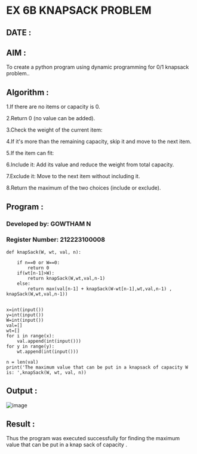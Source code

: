 # EX 6B KNAPSACK PROBLEM

## DATE :

## AIM :

To create a python program using dynamic programming for 0/1 knapsack problem..

## Algorithm :

1.If there are no items or capacity is 0.

2.Return 0 (no value can be added).

3.Check the weight of the current item:

4.If it's more than the remaining capacity, skip it and move to the next item.

5.If the item can fit:

6.Include it: Add its value and reduce the weight from total capacity.

7.Exclude it: Move to the next item without including it.

8.Return the maximum of the two choices (include or exclude).

## Program :

### Developed by: GOWTHAM N
### Register Number: 212223100008

```
def knapSack(W, wt, val, n):
  
    if n==0 or W==0:
        return 0
    if(wt[n-1]>W):
        return knapSack(W,wt,val,n-1)
    else:
        return max(val[n-1] + knapSack(W-wt[n-1],wt,val,n-1) , knapSack(W,wt,val,n-1))
    

x=int(input())
y=int(input())
W=int(input())
val=[]
wt=[]
for i in range(x):
    val.append(int(input()))
for y in range(y):
    wt.append(int(input()))

n = len(val)
print('The maximum value that can be put in a knapsack of capacity W is: ',knapSack(W, wt, val, n))
```

## Output :

![image](https://github.com/user-attachments/assets/00f1b996-a7b1-4680-9a0d-fd565215da71)


## Result :

Thus the program was executed successfully for finding the maximum value that can be put in a knap sack of capacity .
